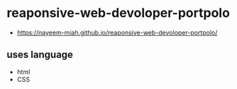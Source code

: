 ﻿# reaponsive-web-devoloper-portpolo
- https://nayeem-miah.github.io/reaponsive-web-devoloper-portpolo/


## uses language
- html
- CSS
